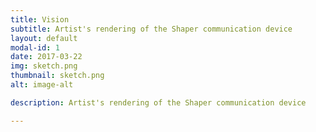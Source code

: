 ```yaml
---
title: Vision
subtitle: Artist's rendering of the Shaper communication device
layout: default
modal-id: 1
date: 2017-03-22
img: sketch.png
thumbnail: sketch.png
alt: image-alt

description: Artist's rendering of the Shaper communication device

---
```

